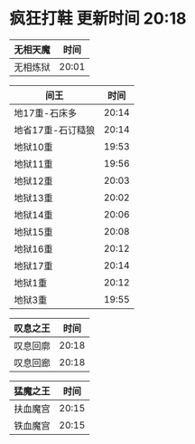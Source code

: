 # 疯狂打鞋 更新时间 20:18

| 无相天魔   | 时间    |
|--------|-------|
| 无相炼狱 | 20:01 |

| 间王   | 时间    |
|--------|-------|
| 地17重-石床多 | 20:14 |
| 地省17重-石订糙狼 | 20:14 |
| 地狱10重 | 19:53 |
| 地狱11重 | 19:56 |
| 地狱12重 | 20:03 |
| 地狱13重 | 20:02 |
| 地狱14重 | 20:06 |
| 地狱15重 | 20:08 |
| 地狱16重 | 20:12 |
| 地狱17重 | 20:14 |
| 地狱1重 | 20:12 |
| 地狱3重 | 19:55 |

| 叹息之王   | 时间    |
|--------|-------|
| 叹息回廓 | 20:18 |
| 叹息回廊 | 20:18 |

| 猛魔之王   | 时间    |
|--------|-------|
| 扶血魔宫 | 20:15 |
| 铁血魔宫 | 20:15 |